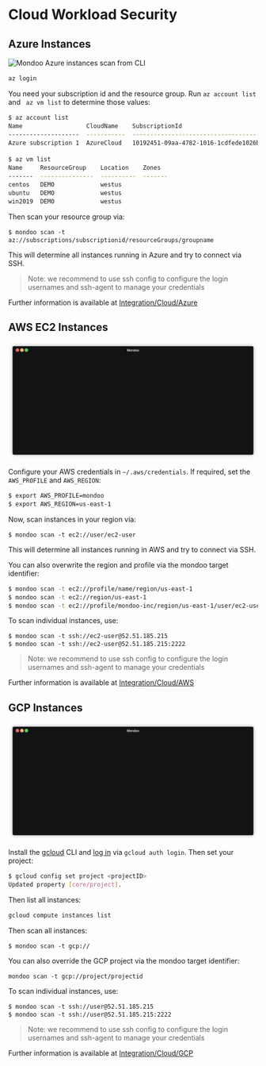 # Cloud Workload Security

## Azure Instances

![Mondoo Azure instances scan from CLI](../assets/videos/azure-compute-scan.gif)

```bash
az login
```

You need your subscription id and the resource group. Run `az account list` and ` az vm list` to determine those values:

```bash
$ az account list
Name                  CloudName    SubscriptionId                        State    IsDefault
--------------------  -----------  ------------------------------------  -------  -----------
Azure subscription 1  AzureCloud   10192451-09aa-4782-1016-1cdfede1026b  Enabled  True

$ az vm list
Name     ResourceGroup    Location    Zones
-------  ---------------  ----------  -------
centos   DEMO             westus
ubuntu   DEMO             westus
win2019  DEMO             westus
```

Then scan your resource group via:

```
$ mondoo scan -t az://subscriptions/subscriptionid/resourceGroups/groupname
```

This will determine all instances running in Azure and try to connect via SSH.

> Note: we recommend to use ssh config to configure the login usernames and ssh-agent to manage your credentials

Further information is available at [Integration/Cloud/Azure](../cloud/azure.md#azure-integration)

## AWS EC2 Instances

![Mondoo EC2 instances scan from CLI](../static/videos/aws-ec2-scan.gif)

Configure your AWS credentials in `~/.aws/credentials`. If required, set the `AWS_PROFILE` and `AWS_REGION`:

```bash
$ export AWS_PROFILE=mondoo
$ export AWS_REGION=us-east-1
```

Now, scan instances in your region via:

```
$ mondoo scan -t ec2://user/ec2-user
```

This will determine all instances running in AWS and try to connect via SSH.

You can also overwrite the region and profile via the mondoo target identifier:

```bash
$ mondoo scan -t ec2://profile/name/region/us-east-1
$ mondoo scan -t ec2://region/us-east-1
$ mondoo scan -t ec2://profile/mondoo-inc/region/us-east-1/user/ec2-user
```

To scan individual instances, use:

```
$ mondoo scan -t ssh://ec2-user@52.51.185.215
$ mondoo scan -t ssh://ec2-user@52.51.185.215:2222
```

> Note: we recommend to use ssh config to configure the login usernames and ssh-agent to manage your credentials

Further information is available at [Integration/Cloud/AWS](../cloud/aws.md#aws-integration)

## GCP Instances

![Mondoo GCP instances scan from CLI](../static/videos/gcp-compute-scan.gif)

Install the [gcloud](https://cloud.google.com/sdk/install) CLI and [log in](https://cloud.google.com/sdk/gcloud/reference/auth/login) via `gcloud auth login`. Then set your project:

```bash
$ gcloud config set project <projectID>
Updated property [core/project].
```

Then list all instances:

```bash
gcloud compute instances list
```

Then scan all instances:

```
$ mondoo scan -t gcp://
```

You can also override the GCP project via the mondoo target identifier:

```
mondoo scan -t gcp://project/projectid
```

To scan individual instances, use:

```
$ mondoo scan -t ssh://user@52.51.185.215
$ mondoo scan -t ssh://user@52.51.185.215:2222
```

> Note: we recommend to use ssh config to configure the login usernames and ssh-agent to manage your credentials


Further information is available at [Integration/Cloud/GCP](../cloud/gcp.md#gcp-integration)
